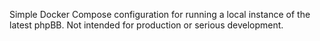 Simple Docker Compose configuration for running a local instance of the latest phpBB.
Not intended for production or serious development.
